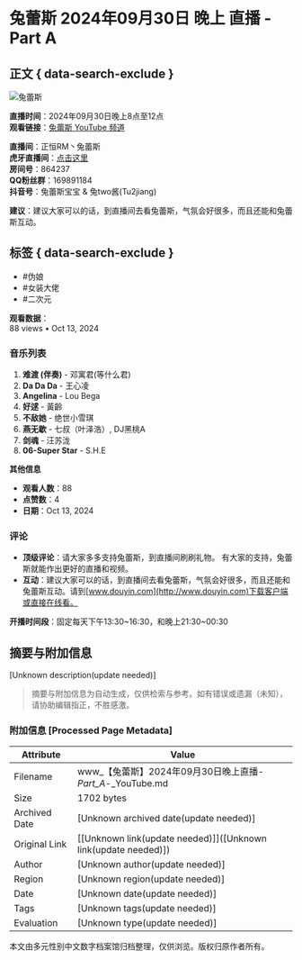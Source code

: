 # 兔蕾斯 2024年09月30日 晚上 直播 - Part A

## 正文 { data-search-exclude }


![兔蕾斯](https://yt3.ggpht.com/ytc/AIdro_mQgktN_2cpYh4FwkWwOfkVRbT4958Dd1lyqPm0Ss848Q=s48-c-k-c0x00ffffff-no-rj)

**直播时间**：2024年09月30日晚上8点至12点  
**观看链接**：[兔蕾斯 YouTube 频道](https://www.youtube.com/channel/UCoansJiD1wPYzjxwWa6N6yA)  

**直播间**：正恒RM丶兔蕾斯  
**虎牙直播间**：[点击这里](https://tinyurl.com/yyyhqlbc)  
**房间号**：864237  
**QQ粉丝群**：169891184  
**抖音号**：兔蕾斯宝宝 & 兔two酱(Tu2jiang)  

**建议**：建议大家可以的话，到直播间去看兔蕾斯，气氛会好很多，而且还能和兔蕾斯互动。

## 标签 { data-search-exclude }
- #伪娘
- #女装大佬
- #二次元

**观看数据**：  
88 views • Oct 13, 2024

### 音乐列表
1. **难渡 (伴奏)** - 邓寓君(等什么君)  
2. **Da Da Da** - 王心凌  
3. **Angelina** - Lou Bega  
4. **好逑** - 黃齡  
5. **不敌她** - 绝世小雪琪  
6. **燕无歇** - 七叔（叶泽浩）, DJ黑桃A  
7. **剑魂** - 汪苏泷  
8. **06-Super Star** - S.H.E  

**其他信息**  
- **观看人数**：88  
- **点赞数**：4  
- **日期**：Oct 13, 2024  

### 评论
- **顶级评论**：请大家多多支持兔蕾斯，到直播间刷刷礼物。 有大家的支持，兔蕾斯就能作出更好的直播和视频。  
- **互动**：建议大家可以的话，到直播间去看兔蕾斯，气氛会好很多，而且还能和兔蕾斯互动。请到[www.douyin.com](http://www.douyin.com)下载客户端或直接在线看。

**开播时间段**：固定每天下午13:30~16:30，和晚上21:30~00:30
<!-- tcd_original_link https://www.youtube.com/watch?v=bAsorFaFFfo -->


## 摘要与附加信息

<!-- tcd_abstract -->
[Unknown description(update needed)]
<!-- tcd_abstract_end -->

> 摘要与附加信息为自动生成，仅供检索与参考。如有错误或遗漏（未知），请协助编辑指正，不胜感激。

### 附加信息 [Processed Page Metadata]

| Attribute       | Value                                  |
|-----------------|----------------------------------------|
| Filename        | www_【兔蕾斯】2024年09月30日晚上直播-_Part_A_-_YouTube.md                             |
| Size            | 1702 bytes                           |
| Archived Date   | [Unknown archived date(update needed)]                             |
| Original Link   | [[Unknown link(update needed)]]([Unknown link(update needed)])                       |
| Author          | [Unknown author(update needed)]                               |
| Region          | [Unknown region(update needed)]                               |
| Date            | [Unknown date(update needed)]                                 |
| Tags            | [Unknown tags(update needed)]                                 |
| Evaluation            | [Unknown type(update needed)]                                 |
<!-- tcd_table_end -->

本文由多元性别中文数字档案馆归档整理，仅供浏览。版权归原作者所有。
